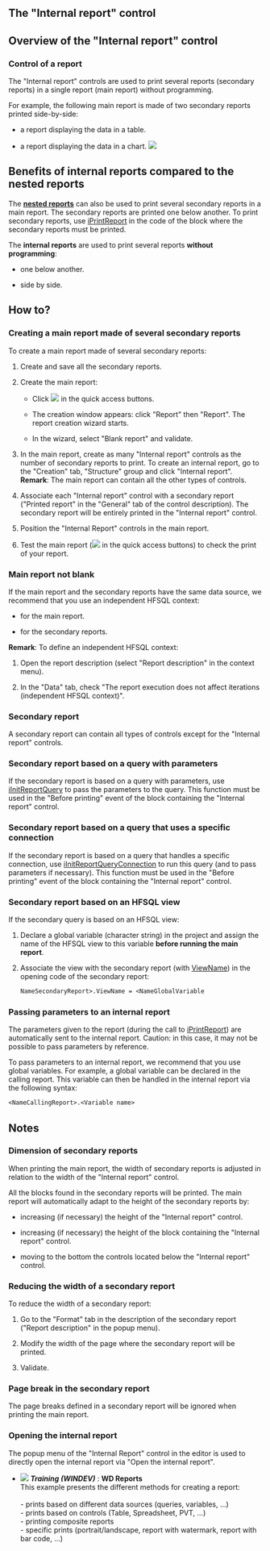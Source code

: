 


## The "Internal report" control
			



<a name="NOTE1"></a>
<a name="NOTE1_1"></a>


## Overview of the "Internal report" control
<a name="overview_the_internal_report_control_ELTTEXTE000264"></a>


### Control of a report
<a name="control_report_ELTPARAGRAPHE000011"></a>

The "Internal report" controls are used to print several reports (secondary reports) in a single report (main report) without programming.

For example, the following main report is made of two secondary reports printed side-by-side:

- a report displaying the data in a table.

- a report displaying the data in a chart.
![](https://doc.pcsoft.fr/en-US/images/image.awp?langid=3&name=EtatInterne.gif&type=thumb)





<a name="NOTE2"></a>
<a name="NOTE2_1"></a>


## Benefits of internal reports compared to the nested reports
<a name="benefits_internal_reports_compared_the_nested_reports_ELTTEXTE000288"></a>
The [**nested reports**](../WDChamp/1011001.md) can also be used to print several secondary reports in a main report. The secondary reports are printed one below another.
To print secondary reports, use [iPrintReport](../WDLang5/3046032.md) in the code of the block where the secondary reports must be printed.

The **internal reports** are used to print several reports **without programming**:

- one below another.

- side by side.




<a name="NOTE3"></a>
<a name="NOTE3_1"></a>


## How to?
<a name="how_ELTTEXTE000312"></a>


### Creating a main report made of several secondary reports
<a name="creating_main_report_made_several_secondary_reports_ELTPARAGRAPHE000061"></a>

To create a main report made of several secondary reports: 

1. Create and save all the secondary reports.

2. Create the main report: 

	- Click ![](https://doc.pcsoft.fr/en-US/images/image.awp?langid=3&name=ico_nouveau.gif)
 in the quick access buttons. 

	- The creation window appears: click "Report" then "Report". The report creation wizard starts.

	- In the wizard, select "Blank report" and validate.




3. In the main report, create as many "Internal report" controls as the number of secondary reports to print. 
	To create an internal report, go to the "Creation" tab, "Structure" group and click "Internal report".
	**Remark**: The main report can contain all the other types of controls.

4. Associate each "Internal report" control with a secondary report ("Printed report" in the "General" tab of the control description). The secondary report will be entirely printed in the "Internal report" control.

5. Position the "Internal Report" controls in the main report.

6. Test the main report (![](https://doc.pcsoft.fr/en-US/images/image.awp?langid=3&name=ICO_GO_fenetre_WD_bl.GIF)
 in the quick access buttons) to check the print of your report.



<a name="NOTE3_2"></a>


### Main report not blank
<a name="main_report_not_blank_ELTPARAGRAPHE000099"></a>

If the main report and the secondary reports have the same data source, we recommend that you use an independent HFSQL context:

- for the main report.

- for the secondary reports.




**Remark**: To define an independent HFSQL context:

1. Open the report description (select "Report description" in the context menu).

2. In the "Data" tab, check "The report execution does not affect iterations (independent HFSQL context)".



<a name="NOTE3_3"></a>


### Secondary report
<a name="secondary_report_ELTPARAGRAPHE000120"></a>

A secondary report can contain all types of controls except for the "Internal report" controls.
<a name="NOTE3_4"></a>


### Secondary report based on a query with parameters
<a name="secondary_report_based_query_with_parameters_ELTPARAGRAPHE000127"></a>

If the secondary report is based on a query with parameters, use [iInitReportQuery](../WDLang5/3046021.md) to pass the parameters to the query. This function must be used in the "Before printing" event of the block containing the "Internal report" control.
<a name="NOTE3_5"></a>


### Secondary report based on a query that uses a specific connection
<a name="secondary_report_based_query_that_uses_specific_connection_ELTPARAGRAPHE000137"></a>

If the secondary report is based on a query that handles a specific connection, use [iInitReportQueryConnection](../WDLang5/3046028.md) to run this query (and to pass parameters if necessary). This function must be used in the "Before printing" event of the block containing the "Internal report" control.
<a name="NOTE3_6"></a>


### Secondary report based on an HFSQL view
<a name="secondary_report_based_hfsql_view_ELTPARAGRAPHE000147"></a>

If the secondary query is based on an HFSQL view:

1. Declare a global variable (character string) in the project and assign the name of the HFSQL view to this variable **before running the main report**.

2. Associate the view with the secondary report (with [ViewName](../Proprietes/2511030.md)) in the opening code of the secondary report:
	
	```txt
	NameSecondaryReport>.ViewName = <NameGlobalVariable
	```




<a name="NOTE3_7"></a>


### Passing parameters to an internal report
<a name="passing_parameters_internal_report_ELTPARAGRAPHE000164"></a>

The parameters given to the report (during the call to [iPrintReport](../WDLang5/3046032.md)) are automatically sent to the internal report. Caution: in this case, it may not be possible to pass parameters by reference. 

To pass parameters to an internal report, we recommend that you use global variables. For example, a global variable can be declared in the calling report. This variable can then be handled in the internal report via the following syntax:


```txt
<NameCallingReport>.<Variable name>
```


<a name="NOTE4"></a>
<a name="NOTE4_1"></a>


## Notes
<a name="notes_ELTTEXTE000384"></a>


### Dimension of secondary reports
<a name="dimension_secondary_reports_ELTPARAGRAPHE000180"></a>

When printing the main report, the width of secondary reports is adjusted in relation to the width of the "Internal report" control.

All the blocks found in the secondary reports will be printed. The main report will automatically adapt to the height of the secondary reports by:

- increasing (if necessary) the height of the "Internal report" control.

- increasing (if necessary) the height of the block containing the "Internal report" control.

- moving to the bottom the controls located below the "Internal report" control.



<a name="NOTE4_2"></a>


### Reducing the width of a secondary report
<a name="reducing_the_width_secondary_report_ELTPARAGRAPHE000193"></a>

To reduce the width of a secondary report:

1. Go to the "Format" tab in the description of the secondary report ("Report description" in the popup menu).

2. Modify the width of the page where the secondary report will be printed.

3. Validate. 



<a name="NOTE4_3"></a>


### Page break in the secondary report
<a name="page_break_the_secondary_report_ELTPARAGRAPHE000204"></a>

The page breaks defined in a secondary report will be ignored when printing the main report.
<a name="NOTE4_4"></a>


### Opening the internal report
<a name="opening_the_internal_report_ELTPARAGRAPHE000213"></a>

The popup menu of the "Internal Report" control in the editor is used to directly open the internal report via "Open the internal report". 


- ![](https://doc.pcsoft.fr/en-US/images/image.awp?langid=3&name=WDReports.gif) ***Training (WINDEV)*** : **WD Reports** <br>This example presents the different methods for creating a report:<br><br>- prints based on different data sources (queries, variables, ...)<br>- prints based on controls (Table, Spreadsheet, PVT, ...)<br>- printing composite reports<br>- specific prints (portrait/landscape, report with watermark, report with bar code, ...)


